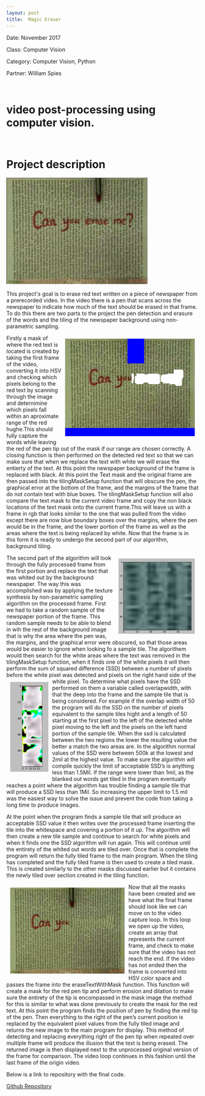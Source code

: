 ```yaml
---
layout: post
title:  Magic Eraser
---
```




Date: November 2017

Class: Computer Vision

Category: Computer Vision, Python

Partner: William Spies


&nbsp;
&nbsp;

# video post-processing using computer vision.

&nbsp;
&nbsp;

# Project description


<img src="./proj/magic_thumb.png" width="370"
      style="margin-left:auto; margin-right:auto; "/>

This project's goal is to erase red text written on a piece of newspaper from a prerecorded video.
In the video there is a pen that scans across the newspaper to indicate how much of the text should be erased in that frame.
To do this there are two parts to the project the pen detection and erasure of the words and the tiling of the newspaper background using non-parametric sampling. 

<img  style="float: right; padding: 10px;" src="./proj/colormask.png" width="340"
      style="margin-left:auto; margin-right:auto; "/>
Firstly a mask of where the red text is located  is created by taking the first frame of the video, converting it into HSV and checking which pixels belong to the red text by scanning through the image and deternimine which pixels fall within an aproximate range of the red hughe.This should fully capture the words while leaving the red of the pen tip out of the mask if our range are chosen correctly. A closing function is then performed on the detected red text so that we can make sure that when we replace the text with white we will erase the entierty of the text. At this point the newspaper background of the frame is replaced with black.  At this point the Text mask and the original frame are then passed into the tilingMaskSetup function that will obscure the pen, the graphical error at the bottom of the frame, and the margins of the frame that do not contain text with blue boxes. The tilingMaskSetup function will also compare the text mask to the current video frame and copy the non black locations of the text mask onto the current frame.This will leave us with a frame in rgb that looks similar to the one that was pulled from the video except there are now blue boundary boxes over the margins, where the pen would be in the frame, and the lower portion of the frame as well as the areas where the text is  being replaced by white. Now that the frame is in this form it is ready to undergo the second part of our algorithm, background tiling. 

<img  style="float: right; padding: 10px;" src="./proj/singletile.png" width="200"
      style="margin-left:auto; margin-right:auto; "/>
The second part of the algorithm will look through the fully processed frame from the first portion and replace the text that was whited out by the background newspaper. The way this was accomplished was by applying the texture synthesis by non-parametric sampling algorithm on the processed frame. First we had to take a random sample of the newspaper portion of the frame. This random sample needs to be able to blend in wih the rest of the background image that is why the area where the pen was, the margins, and the graphical error were obscured, so that those areas would be easier to ignore when looking fo a sample tile. 
The algorithem would then search for the white areas where the text was removed in the tilingMaskSetup function, when it finds one of the white pixels it will then perform the sum of squared difference (SSD) between a number of pixels before the white pixel was detected and pixels on the right hand side of the white pixel. <img  style="float: left; padding: 10px;" src="./proj/lowssd.png" width="100"
      style="margin-left:auto; margin-right:auto; "/>To determine what pixels have the SSD performed on them a variable called overlapwidth, with that the deep into the frame and the sample tile that is being considered. For example if the overlap width of 50 the program will do the SSD on the number of pixels equivalent to the sample tiles hight and a length of 50 starting at the first pixel to the left of the detected white pixel moving to the left and the pixels on the left hand portion of the sample tile. When the ssd is calculated between the two regions the lower the resulting value the better a match the two areas are. In the algorithm normal values of the SSD were between 500k at the lowest and 2mil at the highest value. To make sure the algorithm will compile quickly the limit of acceptable SSD’s is anything less than 1.5Mil. If the range were lower than 1mil, as the blanked out words get tiled in the program eventually reaches a point where the algorithm has trouble finding a sample tile that will produce a SSD less than 1Mil. So increasing the upper limit to 1.5 mil was the easiest way to solve the issue and prevent the code from taking a long time to produce images. 

At the point when the program finds a sample tile that will produce an acceptable SSD value it then writes over the processed frame inserting the tile into the whitespace and covering a portion of it up. The algorithm will then  create a new tile sample and continue to search for white pixels and when it finds one the SSD algorithm will run again. This will continue until the entirety of the whited out words are tiled over. Once that is complete the program will return the fully tiled frame to the main program.
When the tiling has completed and the  fully tiled frame is then used to create a tiled mask. This is created similarly to the other masks discussed earlier but it contains the newly tiled over section created in the tiling function.  

<img   src="./proj/tiled frame.png" width="300" style="float: left; padding: 10px; margin-left:auto; margin-right:auto; "/>
Now that all the masks have been created and we have what the final frame should look like we can move on to the video capture loop. In this loop we open up the video, create an array that represents the current frame, and check to make sure that the video has not reach the end. If the video has not ended then the frame is converted into HSV color space and passes the frame into the eraseTextWithMask function. This function will create a mask for the  red pen tip and perform erosion and dilation to make sure the entirety of the tip is encompassed in the mask image the method for this is  similar to what was done previously to create the mask for the red text. At this point the program finds the position of pen by finding the red tip of the pen. Then everything to the right of the pen’s current position is replaced by the equivalent pixel values from the fully tiled image and returns the new image to the main program for display. This method of detecting and replacing everything right of the pen tip when repeated over multiple frame will produce the illusion that the text is being erased.  The returned image is then displayed next to the unprocessed original version of the frame for comparison. The video loop continues in this fashion until the last frame of the origin video. 


Below is a link to repository with the final code.

[Github Repository](https://github.com/Laurenhut/magic-eraser)
